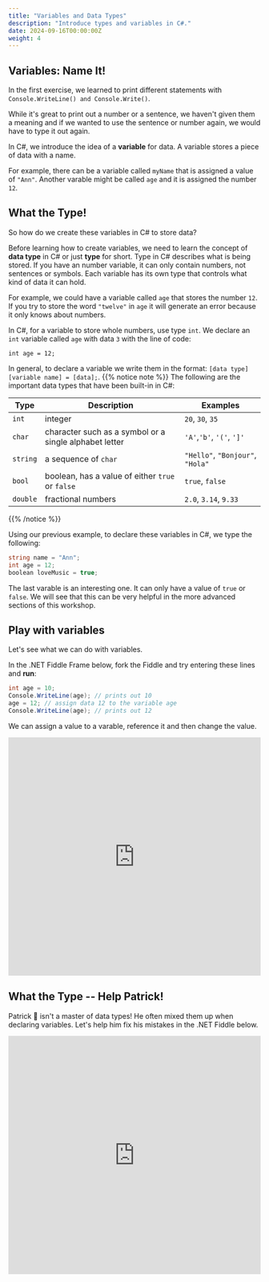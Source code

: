 ```yaml
---
title: "Variables and Data Types"
description: "Introduce types and variables in C#."
date: 2024-09-16T00:00:00Z
weight: 4
---
```


## Variables: Name It!

In the first exercise, we learned to print different statements with `Console.WriteLine() and Console.Write()`.

While it's great to print out a number or a sentence, we haven't given them a meaning and if we wanted to use the sentence or number again, we would have to type it out again.

In C#, we introduce the idea of a **variable** for data. A variable stores a piece of data with a name.

For example, there can be a variable called `myName` that is assigned a value of `"Ann"`.  Another varable might be called `age` and it is assigned the number `12`.

## What the Type!

So how do we create these variables in C# to store data?

Before learning how to create variables, we need to learn the concept of **data type** in C# or just **type** for short. Type in C# describes what is being stored. If you have an number variable, it can only contain numbers, not sentences or symbols. Each variable has its own type that controls what kind of data it can hold.

For example, we could have a variable called `age` that stores the number `12`.  If you try to store the word `"twelve"` in `age` it will generate an error because it only knows about numbers.

In C#, for a variable to store whole numbers, use type `int`. We declare an `int` variable called `age` with data `3` with the line of code:

```
int age = 12;
```
In general, to declare a variable we write them in the format: `[data type] [variable name] = [data];`.
{{% notice note %}}
The following are the important data types that have been built-in in C#:

**Type** | **Description** | **Examples**
--------|-----------|----------
`int` | integer | `20`, `30`, `35`
`char` | character such as a symbol or a single alphabet letter | `'A'`,`'b'`, `'('`, `']'`
`string` | a sequence of `char` | `"Hello"`, `"Bonjour"`, `"Hola"`
`bool` | boolean, has a value of either `true` or `false` | `true`, `false`
`double` | fractional numbers | `2.0`, `3.14`, `9.33`

{{% /notice %}}

Using our previous example, to declare these variables in C#, we type the following:

```C#
string name = "Ann";
int age = 12;
boolean loveMusic = true;
```

The last varable is an interesting one.  It can only have a value of `true` or `false`.  We will see that this can be very helpful in the more advanced sections of this workshop.

## Play with variables

Let's see what we can do with variables. 

In the .NET Fiddle Frame below, fork the Fiddle and try entering these lines and **run**:

```C#
int age = 10;
Console.WriteLine(age); // prints out 10
age = 12; // assign data 12 to the variable age
Console.WriteLine(age); // prints out 12
```
We can assign a value to a varable, reference it and then change the value.  

<iframe width="100%" height="475" src="https://dotnetfiddle.net/Widget/xKMKvn" frameborder="0"></iframe>

## What the Type -- Help Patrick!

Patrick 🐥 isn't a master of data types! He often mixed them up when declaring variables. Let's help him fix his mistakes in the .NET Fiddle below.

<iframe width="100%" height="475" src="https://dotnetfiddle.net/Widget/xKMKvn" frameborder="0"></iframe>

